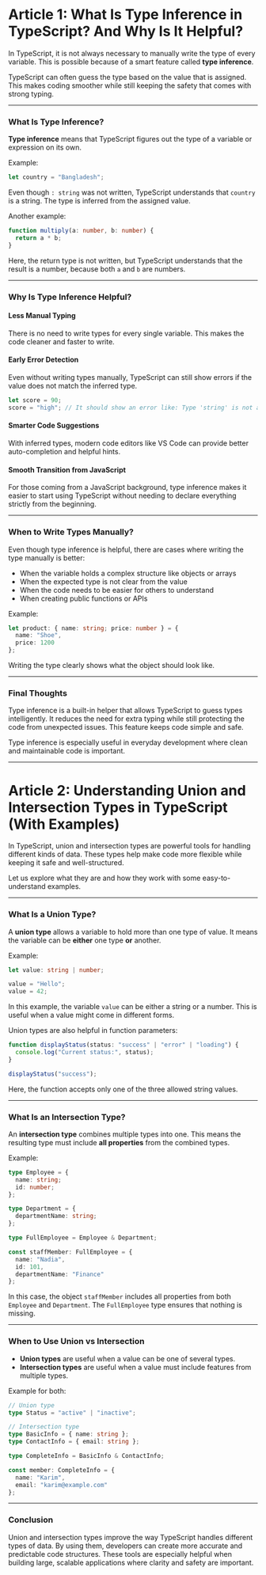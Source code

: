 
# Article 1: What Is Type Inference in TypeScript? And Why Is It Helpful?

In TypeScript, it is not always necessary to manually write the type of every variable. This is possible because of a smart feature called **type inference**.

TypeScript can often guess the type based on the value that is assigned. This makes coding smoother while still keeping the safety that comes with strong typing.

---

### What Is Type Inference?

**Type inference** means that TypeScript figures out the type of a variable or expression on its own.

Example:

```ts
let country = "Bangladesh";
```

Even though `: string` was not written, TypeScript understands that `country` is a string. The type is inferred from the assigned value.

Another example:

```ts
function multiply(a: number, b: number) {
  return a * b;
}
```

Here, the return type is not written, but TypeScript understands that the result is a number, because both `a` and `b` are numbers.

---

### Why Is Type Inference Helpful?

#### Less Manual Typing

There is no need to write types for every single variable. This makes the code cleaner and faster to write.

#### Early Error Detection

Even without writing types manually, TypeScript can still show errors if the value does not match the inferred type.

```ts
let score = 90;
score = "high"; // It should show an error like: Type 'string' is not assignable to type 'number'
```

#### Smarter Code Suggestions

With inferred types, modern code editors like VS Code can provide better auto-completion and helpful hints.

#### Smooth Transition from JavaScript

For those coming from a JavaScript background, type inference makes it easier to start using TypeScript without needing to declare everything strictly from the beginning.

---

### When to Write Types Manually?

Even though type inference is helpful, there are cases where writing the type manually is better:

* When the variable holds a complex structure like objects or arrays
* When the expected type is not clear from the value
* When the code needs to be easier for others to understand
* When creating public functions or APIs

Example:

```ts
let product: { name: string; price: number } = {
  name: "Shoe",
  price: 1200
};
```

Writing the type clearly shows what the object should look like.

---

### Final Thoughts

Type inference is a built-in helper that allows TypeScript to guess types intelligently. It reduces the need for extra typing while still protecting the code from unexpected issues. This feature keeps code simple and safe.

Type inference is especially useful in everyday development where clean and maintainable code is important.

---

# Article 2: Understanding Union and Intersection Types in TypeScript (With Examples)

In TypeScript, union and intersection types are powerful tools for handling different kinds of data. These types help make code more flexible while keeping it safe and well-structured.

Let us explore what they are and how they work with some easy-to-understand examples.

---

### What Is a Union Type?

A **union type** allows a variable to hold more than one type of value. It means the variable can be **either** one type **or** another.

Example:

```ts
let value: string | number;

value = "Hello";
value = 42;
```

In this example, the variable `value` can be either a string or a number. This is useful when a value might come in different forms.

Union types are also helpful in function parameters:

```ts
function displayStatus(status: "success" | "error" | "loading") {
  console.log("Current status:", status);
}

displayStatus("success");
```

Here, the function accepts only one of the three allowed string values.

---

### What Is an Intersection Type?

An **intersection type** combines multiple types into one. This means the resulting type must include **all properties** from the combined types.

Example:

```ts
type Employee = {
  name: string;
  id: number;
};

type Department = {
  departmentName: string;
};

type FullEmployee = Employee & Department;

const staffMember: FullEmployee = {
  name: "Nadia",
  id: 101,
  departmentName: "Finance"
};
```

In this case, the object `staffMember` includes all properties from both `Employee` and `Department`. The `FullEmployee` type ensures that nothing is missing.

---

### When to Use Union vs Intersection

* **Union types** are useful when a value can be one of several types.
* **Intersection types** are useful when a value must include features from multiple types.

Example for both:

```ts
// Union type
type Status = "active" | "inactive";

// Intersection type
type BasicInfo = { name: string };
type ContactInfo = { email: string };

type CompleteInfo = BasicInfo & ContactInfo;

const member: CompleteInfo = {
  name: "Karim",
  email: "karim@example.com"
};
```

---

### Conclusion

Union and intersection types improve the way TypeScript handles different types of data. By using them, developers can create more accurate and predictable code structures. These tools are especially helpful when building large, scalable applications where clarity and safety are important.
